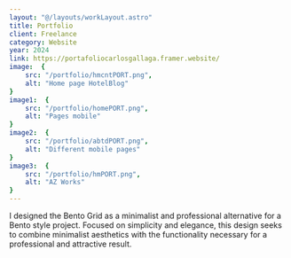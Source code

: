 ```yaml
---
layout: "@/layouts/workLayout.astro"
title: Portfolio
client: Freelance
category: Website
year: 2024
link: https://portafoliocarlosgallaga.framer.website/
image:  {
    src: "/portfolio/hmcntPORT.png",
    alt: "Home page HotelBlog"
}
image1:  {
    src: "/portfolio/homePORT.png",
    alt: "Pages mobile"
}
image2:  {
    src: "/portfolio/abtdPORT.png",
    alt: "Different mobile pages"
}
image3:  {
    src: "/portfolio/hmPORT.png",
    alt: "AZ Works"
}
---
```


I designed the Bento Grid as a minimalist and professional alternative for a Bento style project. Focused on simplicity and elegance, this design seeks to combine minimalist aesthetics with the functionality necessary for a professional and attractive result.